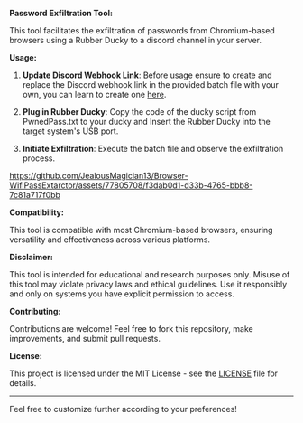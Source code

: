 **Password Exfiltration Tool:**

This tool facilitates the exfiltration of passwords from Chromium-based browsers using a Rubber Ducky to a discord channel in your server. 

**Usage:**

1. **Update Discord Webhook Link**: Before usage ensure to create and replace the Discord webhook link in the provided batch file with your own, you can learn to create one [here](https://www.youtube.com/watch?v=fKksxz2Gdnc).

2. **Plug in Rubber Ducky**: Copy the code of the ducky script from PwnedPass.txt to your ducky and Insert the Rubber Ducky into the target system's USB port.

3. **Initiate Exfiltration**: Execute the batch file and observe the exfiltration process.

https://github.com/JealousMagician13/Browser-WifiPassExtarctor/assets/77805708/f3dab0d1-d33b-4765-bbb8-7c81a717f0bb

**Compatibility:**

This tool is compatible with most Chromium-based browsers, ensuring versatility and effectiveness across various platforms.

**Disclaimer:**

This tool is intended for educational and research purposes only. Misuse of this tool may violate privacy laws and ethical guidelines. Use it responsibly and only on systems you have explicit permission to access.

**Contributing:**

Contributions are welcome! Feel free to fork this repository, make improvements, and submit pull requests.

**License:**

This project is licensed under the MIT License - see the [LICENSE](LICENSE) file for details.

---

Feel free to customize further according to your preferences!
